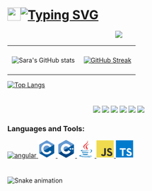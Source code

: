 # <a href="https://git.io/typing-svg"><img src="https://readme-typing-svg.herokuapp.com?font=Fira+Code&weight=500&size=25&pause=1000&color=1B5E7B&width=435&lines=Sara+Gaballa" alt="Typing SVG" /></a> <image align="left" src="https://cdn-icons-png.flaticon.com/512/4713/4713808.png" height="30" width="30">
<p align="center">
<image width="500" src="https://gifsec.com/wp-content/uploads/2022/10/nezuko-gif-1.gif">
</p>
	

	
<table>
	    <tr>
    	    <td style="padding:10px">
		    
![Sara's GitHub stats](https://github-readme-stats.vercel.app/api?username=sara-gaballa&theme=blueberry&show_icons=true)		    
		    
</td>
<td style="padding:10px">
		    
[![GitHub Streak](https://github-readme-streak-stats.herokuapp.com?user=sara-gaballa&theme=blueberry&border_radius=3)](https://git.io/streak-stats)		    
            </td>
        </tr>
    </table>

	
<p  align="center">
		    
[![Top Langs](https://github-readme-stats.vercel.app/api/top-langs/?username=sara-gaballa&theme=blueberry&&show_icons=true&locale=en&layout=compact)](https://github.com/sara-gaballa/github-readme-stats)		    
</p>

#
	
<div align="center"> 
  <a href="https://www.instagram.com/sara_gaballa/" target="_blank"><img src="https://img.shields.io/badge/-Instagram-%23E4405F?style=for-the-badge&logo=instagram&logoColor=white" target="_blank"></a>
  <a href="https://web.facebook.com/saragaballa2002" target="_blank"><img src="https://img.shields.io/badge/-Facebook-%230077B5?style=for-the-badge&logo=facebook&logoColor=white" target="_blank"></a>
  <a href="https://discordapp.com/users/741354789362991242/" target="_blank"><img src="https://img.shields.io/badge/Discord-7289DA?style=for-the-badge&logo=discord&logoColor=white" target="_blank"></a> 
  <a href ="mailto:saragaballa2002@gmail.com"><img src="https://img.shields.io/badge/-Gmail-%23333?style=for-the-badge&logo=gmail&logoColor=white" target="_blank"></a>
  <a href="https://www.linkedin.com/in/sara-mahmoud-528468217/" target="_blank"><img src="https://img.shields.io/badge/-LinkedIn-%230077B5?style=for-the-badge&logo=linkedin&logoColor=white" target="_blank"></a> 
  <a  align="right" href="https://visitorbadge.io/status?path=Sara-Gaballa"><img src="https://api.visitorbadge.io/api/visitors?path=Sara-Gaballa&labelColor=%23d9e3f0&countColor=%23263759" /></a>

</div>

<h3 align="left">Languages and Tools:</h3>
<p align="left"> <a href="https://angular.io/" target="_blank" rel="noreferrer"> <img src="https://angular.io/assets/images/logos/angular/angular.svg" alt="angular" width="40" height="40"/> </a> <a href="https://www.cprogramming.com/" target="_blank" rel="noreferrer"> <img src="https://raw.githubusercontent.com/devicons/devicon/master/icons/c/c-original.svg" alt="c" width="40" height="40"/> </a> <a href="https://www.w3schools.com/cpp/" target="_blank" rel="noreferrer"> <img src="https://raw.githubusercontent.com/devicons/devicon/master/icons/cplusplus/cplusplus-original.svg" alt="cplusplus" width="40" height="40"/> </a> <a href="https://www.java.com/" target="_blank" rel="noreferrer"> <img src="https://raw.githubusercontent.com/devicons/devicon/master/icons/java/java-original.svg" alt="java" width="40" height="40"/> </a> <a href="https://developer.mozilla.org/en-US/docs/Web/JavaScript" target="_blank" rel="noreferrer"> <img src="https://raw.githubusercontent.com/devicons/devicon/master/icons/javascript/javascript-original.svg" alt="javascript" width="40" height="40"/> </a> <a href="https://www.typescriptlang.org/" target="_blank" rel="noreferrer"> <img src="https://raw.githubusercontent.com/devicons/devicon/master/icons/typescript/typescript-original.svg" alt="typescript" width="40" height="40"/> </a> </p>

#	
![Snake animation](https://github.com/sara-gaballa/Sara_Gaballa/blob/output/github-contribution-grid-snake.svg)
